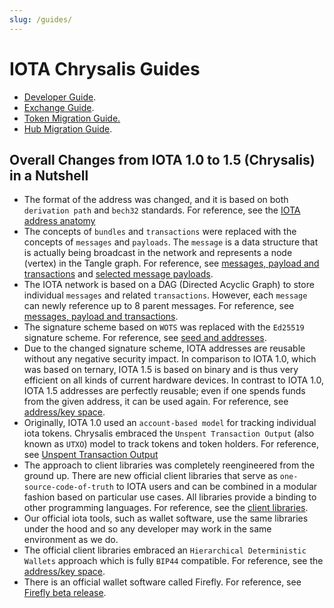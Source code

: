```yaml
---
slug: /guides/
---
```


# IOTA Chrysalis Guides

- [Developer Guide](./dev_guide.md).
- [Exchange Guide](./exchange_guide.md).
- [Token Migration Guide.](./token_guide.md)
- [Hub Migration Guide](./hub_guide.md).


## Overall Changes from IOTA 1.0 to 1.5 (Chrysalis) in a Nutshell
* The format of the address was changed, and it is based on both `derivation path` and `bech32` standards. For reference, see the [IOTA address anatomy](./dev_guide.md#iota-15-address-anatomy)
* The concepts of `bundles` and `transactions` were replaced with the concepts of `messages` and `payloads`. The `message` is a data structure that is actually being broadcast in the network and represents a node (vertex) in the Tangle graph. For reference, see [messages, payload and transactions](./dev_guide.md#messages-payload-and-transactions) and [selected message payloads](./dev_guide.md#selected-message-payloads).
* The IOTA network is based on a DAG (Directed Acyclic Graph) to store individual `messages` and related `transactions`. However, each `message` can newly reference up to 8 parent messages. For reference, see [messages, payload and transactions](./dev_guide.md#messages-payload-and-transactions).
* The signature scheme based on `WOTS` was replaced with the `Ed25519` signature scheme. For reference, see [seed and addresses](./dev_guide.md#seed-and-addresses).
* Due to the changed signature scheme, IOTA addresses are reusable without any negative security impact. In comparison to IOTA 1.0, which was based on ternary, IOTA 1.5 is based on binary and is thus very efficient on all kinds of current hardware devices. In contrast to IOTA 1.0, IOTA 1.5 addresses are perfectly reusable; even if one spends funds from the given address, it can be used again. For reference, see [address/key space](./dev_guide.md#addresskey-space).
* Originally, IOTA 1.0 used an `account-based model` for tracking individual iota tokens. Chrysalis embraced the `Unspent Transaction Output` (also known as `UTXO`) model to track tokens and token holders. For reference, see [Unspent Transaction Output](./dev_guide.md#unspent-transaction-output-utxo)
* The approach to client libraries was completely reengineered from the ground up. There are new official client libraries that serve as `one-source-code-of-truth` to IOTA users and can be combined in a modular fashion based on particular use cases. All libraries provide a binding to other programming languages. For reference, see the [client libraries](../libraries/overview.md).
* Our official iota tools, such as wallet software, use the same libraries under the hood and so any developer may work in the same environment as we do.
* The official client libraries embraced an `Hierarchical Deterministic Wallets` approach which is fully `BIP44` compatible. For reference, see the [address/key space](./dev_guide.md#addresskey-space).
* There is an official wallet software called Firefly. For reference, see [Firefly beta release](https://blog.iota.org/firefly-beta-release/).
